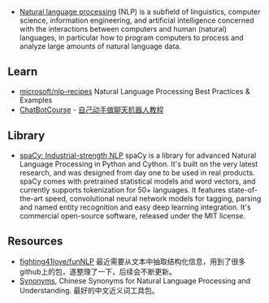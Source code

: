- [Natural language processing](https://en.wikipedia.org/wiki/Natural_language_processing) (NLP) is a subfield of linguistics, computer science, information engineering, and artificial intelligence concerned with the interactions between computers and human (natural) languages, in particular how to program computers to process and analyze large amounts of natural language data.



## Learn
- [microsoft/nlp-recipes](https://github.com/microsoft/nlp-recipes) Natural Language Processing Best Practices & Examples
- [ChatBotCourse](https://github.com/warmheartli/ChatBotCourse) - [自己动手做聊天机器人教程](http://www.shareditor.com/bloglistbytag/?tagname=%E8%87%AA%E5%B7%B1%E5%8A%A8%E6%89%8B%E5%81%9A%E8%81%8A%E5%A4%A9%E6%9C%BA%E5%99%A8%E4%BA%BA)



## Library
- [spaCy: Industrial-strength NLP](https://github.com/explosion/spaCy) spaCy is a library for advanced Natural Language Processing in Python and Cython. It's built on the very latest research, and was designed from day one to be used in real products. spaCy comes with pretrained statistical models and word vectors, and currently supports tokenization for 50+ languages. It features state-of-the-art speed, convolutional neural network models for tagging, parsing and named entity recognition and easy deep learning integration. It's commercial open-source software, released under the MIT license.



## Resources
- [fighting41love/funNLP](https://github.com/fighting41love/funNLP) 最近需要从文本中抽取结构化信息，用到了很多github上的包，遂整理了一下，后续会不断更新。
- [Synonyms](https://github.com/huyingxi/Synonyms), Chinese Synonyms for Natural Language Processing and Understanding. 最好的中文近义词工具包。

